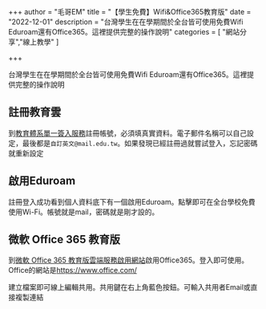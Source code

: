+++
author = "毛哥EM"
title = "【學生免費】Wifi&Office365教育版"
date = "2022-12-01"
description = "台灣學生在在學期間於全台皆可使用免費Wifi Eduroam還有Office365。這裡提供完整的操作說明"
categories = [
    "網站分享","線上教學"
]

+++

台灣學生在在學期間於全台皆可使用免費Wifi Eduroam還有Office365。這裡提供完整的操作說明
<!--more-->

## 註冊教育雲

到[教育體系單一簽入服務](https://www.sso.edu.tw/register)註冊帳號，必須填真實資料。電子郵件名稱可以自己設定，最後都是`自訂英文@mail.edu.tw`。如果發現已經註冊過就嘗試登入，忘記密碼就重新設定

## 啟用Eduroam

註冊登入成功看到個人資料底下有一個啟用Eduroam。點擊即可在全台學校免費使用Wi-Fi。帳號就是mail，密碼就是剛才設的。

## 微軟 Office 365 教育版

到[微軟 Office 365 教育版雲端服務啟用網站](https://o365.k12cc.tw/)啟用Office365。登入即可使用。Office的網站是<https://www.office.com/>

建立檔案即可線上編輯共用。共用鍵在右上角藍色按鈕。可輸入共用者Email或直接複製連結
